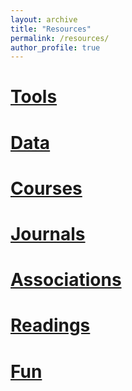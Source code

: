 ```yaml
---
layout: archive
title: "Resources"
permalink: /resources/
author_profile: true
---
```



[Tools](tools)
======


[Data](data)
======


[Courses](courses)
======


[Journals](journals) 
======


[Associations](associations)  
======


[Readings](readings) 
======


[Fun](fun) 
======
